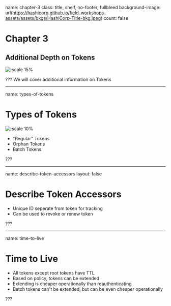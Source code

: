 name: chapter-3
class: title, shelf, no-footer, fullbleed
background-image: url(https://hashicorp.github.io/field-workshops-assets/assets/bkgs/HashiCorp-Title-bkg.jpeg)
count: false

# Chapter 3
## Additional Depth on Tokens

![:scale 15%](https://hashicorp.github.io/field-workshops-assets/assets/logos/logo_vault.png)

???
We will cover additional information on Tokens

---
name: types-of-tokens
# Types of Tokens
![:scale 10%](https://hashicorp.github.io/field-workshops-assets/assets/logos/logo_vault.png)

  * "Regular" Tokens
  * Orphan Tokens
  * Batch Tokens

???

---
name: describe-token-accessors
layout: false
# Describe Token Accessors
  * Unique ID seperate from token for tracking
  * Can be used to revoke or renew token

???

---
name: time-to-live
# Time to Live
  * All tokens except root tokens have TTL
  * Based on policy, tokens can be extended
  * Extending is cheaper operationally than reauthenticating
  * Batch tokens can't be extended, but can be even cheaper operationally

???

